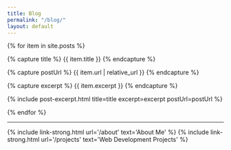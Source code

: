 ```yaml
---
title: Blog
permalink: "/blog/"
layout: default
---
```


{% for item in site.posts %}

  {% capture title %}
    {{ item.title }}
  {% endcapture %}

  {% capture postUrl %}
    {{ item.url | relative_url }}
  {% endcapture %}

  {% capture excerpt %}
    {{ item.excerpt }}
  {% endcapture %}

  {% include post-excerpt.html 
    title=title 
    excerpt=excerpt
    postUrl=postUrl
  %}

{% endfor %}

<hr/>

{% include link-strong.html url='/about' text='About Me' %}
{% include link-strong.html url='/projects' text='Web Development Projects' %}
